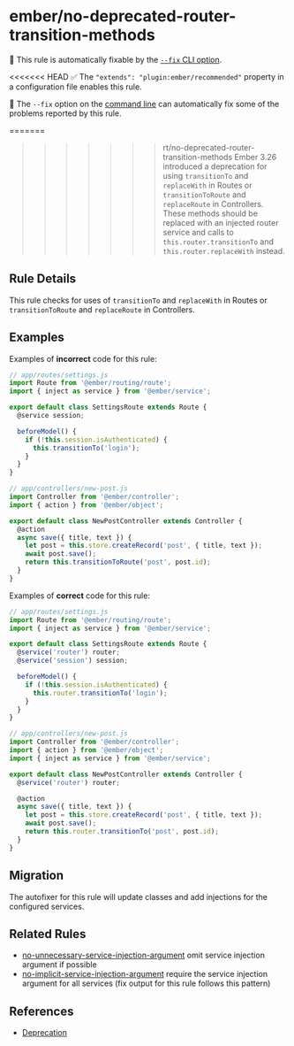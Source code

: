 # ember/no-deprecated-router-transition-methods

🔧 This rule is automatically fixable by the [`--fix` CLI option](https://eslint.org/docs/latest/user-guide/command-line-interface#--fix).

<!-- end auto-generated rule header -->

<<<<<<< HEAD
✅ The `"extends": "plugin:ember/recommended"` property in a configuration file enables this rule.

🔧 The `--fix` option on the [command line](https://eslint.org/docs/user-guide/command-line-interface#fixing-problems) can automatically fix some of the problems reported by this rule.

=======
>>>>>>> rt/no-deprecated-router-transition-methods
Ember 3.26 introduced a deprecation for using `transitionTo` and `replaceWith` in Routes or `transitionToRoute` and `replaceRoute` in Controllers. These methods should be replaced with an injected router service and calls to `this.router.transitionTo` and `this.router.replaceWith` instead.

## Rule Details

This rule checks for uses of `transitionTo` and `replaceWith` in Routes or `transitionToRoute` and `replaceRoute` in Controllers.

## Examples

Examples of **incorrect** code for this rule:

```js
// app/routes/settings.js
import Route from '@ember/routing/route';
import { inject as service } from '@ember/service';

export default class SettingsRoute extends Route {
  @service session;

  beforeModel() {
    if (!this.session.isAuthenticated) {
      this.transitionTo('login');
    }
  }
}
```

```js
// app/controllers/new-post.js
import Controller from '@ember/controller';
import { action } from '@ember/object';

export default class NewPostController extends Controller {
  @action
  async save({ title, text }) {
    let post = this.store.createRecord('post', { title, text });
    await post.save();
    return this.transitionToRoute('post', post.id);
  }
}
```

Examples of **correct** code for this rule:

```js
// app/routes/settings.js
import Route from '@ember/routing/route';
import { inject as service } from '@ember/service';

export default class SettingsRoute extends Route {
  @service('router') router;
  @service('session') session;

  beforeModel() {
    if (!this.session.isAuthenticated) {
      this.router.transitionTo('login');
    }
  }
}
```

```js
// app/controllers/new-post.js
import Controller from '@ember/controller';
import { action } from '@ember/object';
import { inject as service } from '@ember/service';

export default class NewPostController extends Controller {
  @service('router') router;

  @action
  async save({ title, text }) {
    let post = this.store.createRecord('post', { title, text });
    await post.save();
    return this.router.transitionTo('post', post.id);
  }
}
```

## Migration

The autofixer for this rule will update classes and add injections for the configured services.

## Related Rules

- [no-unnecessary-service-injection-argument](https://github.com/ember-cli/eslint-plugin-ember/blob/master/docs/rules/no-unnecessary-service-injection-argument.md) omit service injection argument if possible
- [no-implicit-service-injection-argument](https://github.com/ember-cli/eslint-plugin-ember/blob/master/docs/rules/no-unnecessary-service-injection-argument.md) require the service injection argument for all services (fix output for this rule follows this pattern)

## References

- [Deprecation](https://deprecations.emberjs.com/v3.x/#toc_routing-transition-methods)
